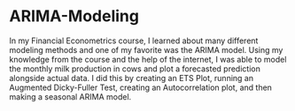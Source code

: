 # ARIMA-Modeling
In my Financial Econometrics course, I learned about many different modeling methods and one of my favorite was the ARIMA model. Using my knowledge from the course and the help of the internet, I was able to model the monthly milk production in cows and plot a forecasted prediction alongside actual data. I did this by creating an ETS Plot, running an Augmented Dicky-Fuller Test, creating an Autocorrelation plot, and then making a seasonal ARIMA model.

